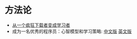# 方法论

- [从一个疯狂下载者变成学习者](./从一个疯狂下载者变成学习者.md)
- 成为一名优秀的程序员：心智模型和学习策略: [中文版](./成为一名优秀的程序员：心智模型和学习策略.md) [英文版](./To%20Be%20A%20Great%20Programmer:%20Mindset%20And%20Learning%20Strategy.md)